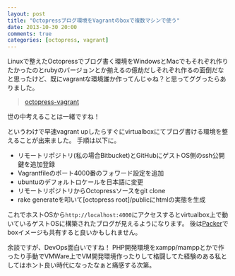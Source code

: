 ```yaml
---
layout: post
title: "Octopressブログ環境をVagrantのboxで複数マシンで使う"
date: 2013-10-30 20:00
comments: true
categories: [octopress, vagrant]
---
```

Linuxで整えたOctopressでブログ書く環境をWindowsとMacでもそれぞれ作りたかったのとrubyのバージョンとか揃えるの億劫だしそれぞれ作るの面倒だなと思ったけど、既にvagrantな環境誰か作ってんじゃね？と思ってググったらありました。

> [octopress-vagrant](https://github.com/aequasi/octopress-vagrant)

世の中考えることは一緒ですね！

というわけで早速vagrant upしたらすぐにvirtualboxにてブログ書ける環境を整えることが出来ました。
手順は以下に。

* リモートリポジトリ(私の場合Bitbucket)とGitHubにゲストOS側のssh公開鍵を追加登録
* Vagrantfileのポート4000番のフォワード設定を追加
* ubuntuのデフォルトロケールを日本語に変更
* リモートリポジトリからOctopressソースをgit clone
* rake generateを叩いて[octopress root]/publicにhtmlの実態を生成

これでホストOSから`http://localhost:4000`にアクセスするとvirtualbox上で動いているゲストOSに構築されたブログが見えるようになります。
後は[Packer](http://www.packer.io/)でboxイメージも共有すると良いかもしれません。

余談ですが、DevOps面白いですね！
PHP開発環境をxampp/mamppとかで作ったり手動でVMWare上でVM開発環境作ったりして格闘してた経験のある私としてはホント良い時代になったなぁと痛感する次第。
